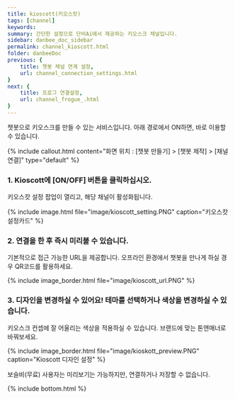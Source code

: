 ```yaml
---
title: kioscott(키오스캇)
tags: [channel]
keywords: 
summary: 간단한 설정으로 단비Ai에서 제공하는 키오스크 채널입니다.
sidebar: danbee_doc_sidebar
permalink: channel_kioscott.html
folder: danbeeDoc
previous: {
    title: 챗봇 채널 연계 설정,
    url: channel_connection_settings.html
}
next: {
    title: 프로그 연결설정,
    url: channel_frogue_.html
}
---
```



챗봇으로 키오스크를 만들 수 있는 서비스입니다. 아래 경로에서 ON하면, 바로 이용할 수 있습니다.

{% include callout.html content="화면 위치 : [챗봇 만들기] > [챗봇 제작] > [채널 연결]" type="default" %}

### 1. Kioscott에 [ON/OFF] 버튼을 클릭하십시오.

키오스캇 설정 팝업이 열리고, 해당 채널이 활성화됩니다.

{% include image.html file="image/kioscott_setting.PNG"  caption="키오스캇 설정카드" %}

### 2. 연결을 한 후 즉시 미리볼 수 있습니다.
기본적으로 접근 가능한 URL을 제공합니다. 오프라인 환경에서 챗봇을 만나게 하실 경우 QR코드를 활용하세요.

{% include image_border.html file="image/kioscott_url.PNG" %}

### 3. 디자인을 변경하실 수 있어요! 테마를 선택하거나 색상을 변경하실 수 있습니다.

키오스크 컨셉에 잘 어울리는 색상을 적용하실 수 있습니다.
브랜드에 맞는 톤앤매너로 바꿔보세요.

{% include image_border.html file="image/kioskott_preview.PNG"  caption="Kioscott 디자인 설정" %}

보슬비(무료) 사용자는 미리보기는 가능하지만, 연결하거나 저장할 수 없습니다.


{% include bottom.html %}
 
